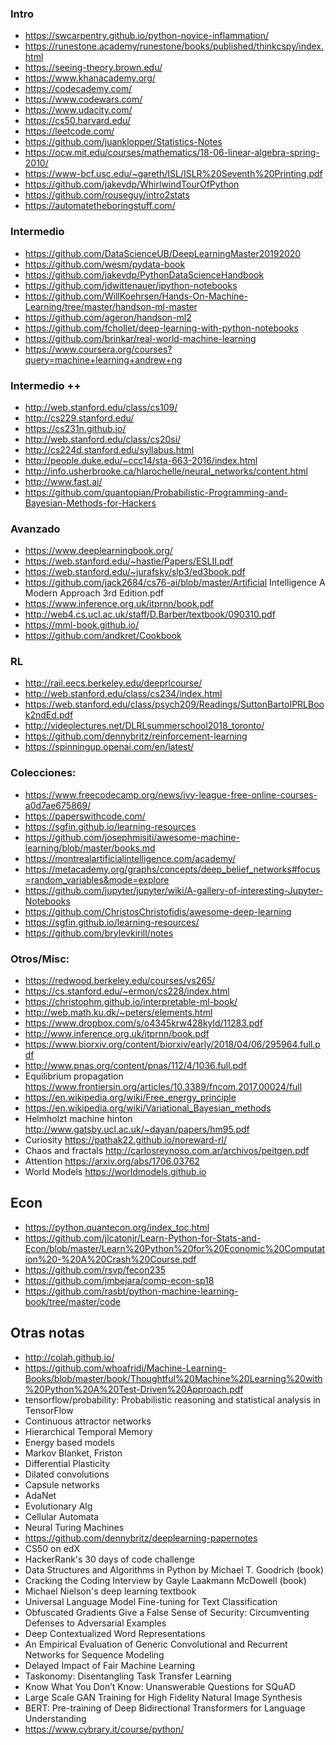 ### Intro
* https://swcarpentry.github.io/python-novice-inflammation/
* https://runestone.academy/runestone/books/published/thinkcspy/index.html
* https://seeing-theory.brown.edu/
* https://www.khanacademy.org/
* https://codecademy.com/
* https://www.codewars.com/
* https://www.udacity.com/
* https://cs50.harvard.edu/
* https://leetcode.com/
* https://github.com/juanklopper/Statistics-Notes
* https://ocw.mit.edu/courses/mathematics/18-06-linear-algebra-spring-2010/
* https://www-bcf.usc.edu/~gareth/ISL/ISLR%20Seventh%20Printing.pdf
* https://github.com/jakevdp/WhirlwindTourOfPython
* https://github.com/rouseguy/intro2stats
* https://automatetheboringstuff.com/


### Intermedio
* https://github.com/DataScienceUB/DeepLearningMaster20192020
* https://github.com/wesm/pydata-book
* https://github.com/jakevdp/PythonDataScienceHandbook 
* https://github.com/jdwittenauer/ipython-notebooks
* https://github.com/WillKoehrsen/Hands-On-Machine-Learning/tree/master/handson-ml-master
* https://github.com/ageron/handson-ml2
* https://github.com/fchollet/deep-learning-with-python-notebooks
* https://github.com/brinkar/real-world-machine-learning
* https://www.coursera.org/courses?query=machine+learning+andrew+ng

### Intermedio ++
* http://web.stanford.edu/class/cs109/
* http://cs229.stanford.edu/
* https://cs231n.github.io/
* http://web.stanford.edu/class/cs20si/
* http://cs224d.stanford.edu/syllabus.html
* http://people.duke.edu/~ccc14/sta-663-2016/index.html
* http://info.usherbrooke.ca/hlarochelle/neural_networks/content.html
* http://www.fast.ai/
* https://github.com/quantopian/Probabilistic-Programming-and-Bayesian-Methods-for-Hackers

### Avanzado
* https://www.deeplearningbook.org/
* https://web.stanford.edu/~hastie/Papers/ESLII.pdf
* https://web.stanford.edu/~jurafsky/slp3/ed3book.pdf
* https://github.com/jack2684/cs76-ai/blob/master/Artificial Intelligence A Modern Approach 3rd Edition.pdf
* https://www.inference.org.uk/itprnn/book.pdf
* http://web4.cs.ucl.ac.uk/staff/D.Barber/textbook/090310.pdf
* https://mml-book.github.io/
* https://github.com/andkret/Cookbook

### RL
* http://rail.eecs.berkeley.edu/deeprlcourse/
* http://web.stanford.edu/class/cs234/index.html
* https://web.stanford.edu/class/psych209/Readings/SuttonBartoIPRLBook2ndEd.pdf
* http://videolectures.net/DLRLsummerschool2018_toronto/
* https://github.com/dennybritz/reinforcement-learning
* https://spinningup.openai.com/en/latest/

### Colecciones:
* https://www.freecodecamp.org/news/ivy-league-free-online-courses-a0d7ae675869/
* https://paperswithcode.com/
* https://sgfin.github.io/learning-resources
* https://github.com/josephmisiti/awesome-machine-learning/blob/master/books.md
* https://montrealartificialintelligence.com/academy/ 
* https://metacademy.org/graphs/concepts/deep_belief_networks#focus=random_variables&mode=explore
* https://github.com/jupyter/jupyter/wiki/A-gallery-of-interesting-Jupyter-Notebooks
* https://github.com/ChristosChristofidis/awesome-deep-learning
* https://sgfin.github.io/learning-resources/
* https://github.com/brylevkirill/notes

### Otros/Misc:
- https://redwood.berkeley.edu/courses/vs265/
- https://cs.stanford.edu/~ermon/cs228/index.html
- https://christophm.github.io/interpretable-ml-book/
- http://web.math.ku.dk/~peters/elements.html
- https://www.dropbox.com/s/o4345krw428kyld/11283.pdf
- http://www.inference.org.uk/itprnn/book.pdf
- https://www.biorxiv.org/content/biorxiv/early/2018/04/06/295964.full.pdf
- http://www.pnas.org/content/pnas/112/4/1036.full.pdf
- Equilibrium propagation https://www.frontiersin.org/articles/10.3389/fncom.2017.00024/full
- https://en.wikipedia.org/wiki/Free_energy_principle
- https://en.wikipedia.org/wiki/Variational_Bayesian_methods
- Helmholzt machine hinton http://www.gatsby.ucl.ac.uk/~dayan/papers/hm95.pdf
- Curiosity https://pathak22.github.io/noreward-rl/
- Chaos and fractals http://carlosreynoso.com.ar/archivos/peitgen.pdf
- Attention https://arxiv.org/abs/1706.03762
- World Models https://worldmodels.github.io


## Econ

- https://python.quantecon.org/index_toc.html
- https://github.com/jlcatonjr/Learn-Python-for-Stats-and-Econ/blob/master/Learn%20Python%20for%20Economic%20Computation%20-%20A%20Crash%20Course.pdf
- https://github.com/rsvp/fecon235
- https://github.com/jmbejara/comp-econ-sp18
- https://github.com/rasbt/python-machine-learning-book/tree/master/code

## Otras notas
- http://colah.github.io/
- https://github.com/whoafridi/Machine-Learning-Books/blob/master/book/Thoughtful%20Machine%20Learning%20with%20Python%20A%20Test-Driven%20Approach.pdf
- tensorflow/probability: Probabilistic reasoning and statistical analysis in TensorFlow
- Continuous attractor networks 
- Hierarchical Temporal Memory
- Energy based models
- Markov Blanket, Friston
- Differential Plasticity
- Dilated convolutions
- Capsule networks
- AdaNet
- Evolutionary Alg
- Cellular Automata
- Neural Turing Machines
- https://github.com/dennybritz/deeplearning-papernotes
- CS50 on edX
- HackerRank's 30 days of code challenge
- Data Structures and Algorithms in Python by Michael T. Goodrich (book)
- Cracking the Coding Interview by Gayle Laakmann McDowell (book)
- Michael Nielson's deep learning textbook
- Universal Language Model Fine-tuning for Text Classification
- Obfuscated Gradients Give a False Sense of Security: Circumventing Defenses to Adversarial Examples
- Deep Contextualized Word Representations
- An Empirical Evaluation of Generic Convolutional and Recurrent Networks for Sequence Modeling
- Delayed Impact of Fair Machine Learning
- Taskonomy: Disentangling Task Transfer Learning
- Know What You Don’t Know: Unanswerable Questions for SQuAD
- Large Scale GAN Training for High Fidelity Natural Image Synthesis
- BERT: Pre-training of Deep Bidirectional Transformers for Language Understanding
- https://www.cybrary.it/course/python/



